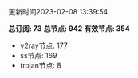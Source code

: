 更新时间2023-02-08 13:39:54

**总订阅: 73**
**总节点: 942**
**有效节点: 354**
- v2ray节点: 177
- ss节点: 169
- trojan节点: 8
